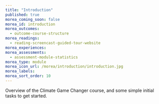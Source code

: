 ```yaml
---
title: "Introduction"
published: true
morea_coming_soon: false
morea_id: introduction
morea_outcomes:
  - outcome-course-structure
morea_readings:
  - reading-screencast-guided-tour-website
morea_experiences:
morea_assessments:
  - assessment-module-statistics
morea_type: module
morea_icon_url: /morea/introduction/introduction.jpg
morea_labels:
morea_sort_order: 10
---
```


Overview of the Climate Game Changer course, and some simple initial tasks to get started.
